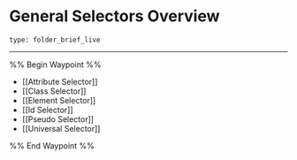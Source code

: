 # General Selectors Overview
 
```ccard
type: folder_brief_live
```
 
---

%% Begin Waypoint %%
- [[Attribute Selector]]
- [[Class Selector]]
- [[Element Selector]]
- [[Id Selector]]
- [[Pseudo Selector]]
- [[Universal Selector]]

%% End Waypoint %%